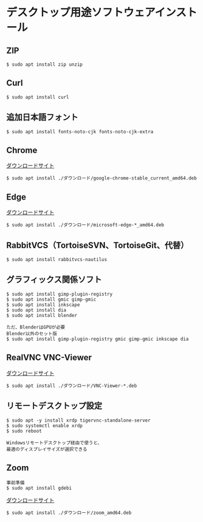 # デスクトップ用途ソフトウェアインストール

## ZIP

```
$ sudo apt install zip unzip
```

## Curl

```
$ sudo apt install curl
```

## 追加日本語フォント

```
$ sudo apt install fonts-noto-cjk fonts-noto-cjk-extra
```

## Chrome

[ダウンロードサイト](https://www.google.co.jp/chrome/)

```
$ sudo apt install ./ダウンロード/google-chrome-stable_current_amd64.deb
```

## Edge

[ダウンロードサイト](https://www.microsoft.com/ja-jp/edge)


```
$ sudo apt install ./ダウンロード/microsoft-edge-*_amd64.deb
```

## RabbitVCS（TortoiseSVN、TortoiseGit、代替）

```
$ sudo apt install rabbitvcs-nautilus
```

## グラフィックス関係ソフト

```
$ sudo apt install gimp-plugin-registry
$ sudo apt install gmic gimp-gmic
$ sudo apt install inkscape
$ sudo apt install dia
$ sudo apt install blender

ただ、BlenderはGPUが必要
Blender以外のセット版
$ sudo apt install gimp-plugin-registry gmic gimp-gmic inkscape dia
```

## RealVNC VNC-Viewer

[ダウンロードサイト](https://www.realvnc.com/en/connect/download/viewer/linux/)

```
$ sudo apt install ./ダウンロード/VNC-Viewer-*.deb
```

## リモートデスクトップ設定

```
$ sudo apt -y install xrdp tigervnc-standalone-server
$ sudo systemctl enable xrdp 
$ sudo reboot

Windowsリモートデスクトップ経由で使うと、
最適のディスプレイサイズが選択できる
```

## Zoom

```
事前準備
$ sudo apt install gdebi
```

[ダウンロードサイト](https://zoom.us/download?os=linux)

```
$ sudo apt install ./ダウンロード/zoom_amd64.deb
```
